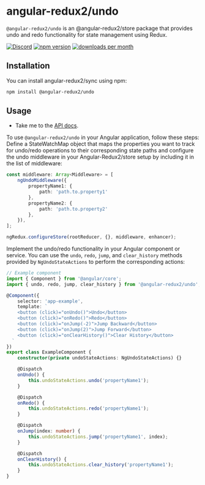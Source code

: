 # angular-redux2/undo

`@angular-redux2/undo` is an @angular-redux2/store package that provides undo and redo functionality for state
management using Redux.

[![Discord](https://img.shields.io/discord/1050521693795405874?logo=Angular-redux2)](https://discord.com/invite/7BnsAqst6W)
[![npm version](https://img.shields.io/npm/v/@angular-redux2/undo.svg)](https://www.npmjs.com/package/@angular-redux2/undo)
[![downloads per month](https://img.shields.io/npm/dm/@angular-redux2/undo.svg)](https://www.npmjs.com/package/@angular-redux2/undo)

## Installation
You can install angular-redux2/sync using npm:

```bash
npm install @angular-redux2/undo
```

## Usage
- Take me to the [API docs](https://angular-redux2.github.io/undo).

To use `@angular-redux2/undo` in your Angular application, follow these steps:
Define a StateWatchMap object that maps the properties you want to track for undo/redo operations to their corresponding
state paths and configure the undo middleware in your Angular-Redux2/store setup by including it in the list of middleware:

```typescript
const middleware: Array<Middleware> = [
    ngUndoMiddleware({
        propertyName1: {
            path: 'path.to.property1'
        },
        propertyName2: {
            path: 'path.to.property2'
        },
    }),
];

ngRedux.configureStore(rootReducer, {}, middleware, enhancer);
```
Implement the undo/redo functionality in your Angular component or service.
You can use the `undo`, `redo`, `jump`, and `clear_history` methods provided by `NgUndoStateActions` to perform the corresponding actions:

```typescript
// Example component
import { Component } from '@angular/core';
import { undo, redo, jump, clear_history } from '@angular-redux2/undo';

@Component({
    selector: 'app-example',
    template: `
    <button (click)="onUndo()">Undo</button>
    <button (click)="onRedo()">Redo</button>
    <button (click)="onJump(-2)">Jump Backward</button>
    <button (click)="onJump(2)">Jump Forward</button>
    <button (click)="onClearHistory()">Clear History</button>
  `
})
export class ExampleComponent {
    constructor(private undoStateActions: NgUndoStateActions) {}

    @Dispatch
    onUndo() {
        this.undoStateActions.undo('propertyName1');
    }

    @Dispatch
    onRedo() {
        this.undoStateActions.redo('propertyName1');
    }

    @Dispatch
    onJump(index: number) {
        this.undoStateActions.jump('propertyName1', index);
    }

    @Dispatch
    onClearHistory() {
        this.undoStateActions.clear_history('propertyName1');
    }
}
```

